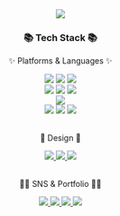 <div align=center>
	<img src="https://capsule-render.vercel.app/api?type=waving&color=auto&height=200&section=header&text=Younjin%20Github!&fontSize=50" />	
</div>
<div align=center>
	<h3>📚 Tech Stack 📚</h3>
	<p>✨ Platforms & Languages ✨</p>
</div>
<div align="center">
	<img src="https://img.shields.io/badge/HTML5-E34F26?style=flat&logo=HTML5&logoColor=white" />
	<img src="https://img.shields.io/badge/CSS3-1572B6?style=flat&logo=CSS3&logoColor=white" />
	<img src="https://img.shields.io/badge/jQuery-0769AD?style=flat&logo=jQuery&logoColor=white" />
	<br>
	<img src="https://img.shields.io/badge/Typescript-3178C6?style=flat&logo=Typescript&logoColor=white" />
 	<img src="https://img.shields.io/badge/JavaScript-F7DF1E?style=flat&logo=JavaScript&logoColor=white" />
	<img src="https://img.shields.io/badge/React-61DAFB?style=flat&logo=React&logoColor=white" />
 <br>
 <img src="https://img.shields.io/badge/Styled Components-DB7093?style=flat&logo=styled components&logoColor=white" />
 <br>
 <img src="https://img.shields.io/badge/Android-3DDC84?style=flat&logo=Android&logoColor=white" />
 <img src="https://img.shields.io/badge/Flutter-02569B?style=flat&logo=Flutter&logoColor=white" />
 <img src="https://img.shields.io/badge/Dart-000000?style=flat&logo=Dart&logoColor=white" />
		
</div>
<br>
<div align=center>
	<p>🎨 Design 🎨</p>
</div>
<div align=center>
	<a href="">
		<img src="https://img.shields.io/badge/Figma-F24E1E?style=flat&logo=Figma&logoColor=white" />
	</a>
	<a href="">
		<img src="https://img.shields.io/badge/Adobe Xd-FF61F6?style=flat&logo=AdobeXd&logoColor=white" />
	</a>
	<a href="">
		<img src="https://img.shields.io/badge/Adobe Photoshop-31A8FF?style=flat&logo=AdobePhotoshop&logoColor=white" />
	</a>
	<br>
</div>
<br>
<div align=center>
<p>👩‍💻 SNS & Portfolio 👩‍💻</p>
</div>
<div align=center>
	<a href="">
		<img src="https://img.shields.io/badge/Portfolio-FF3633?style=flat&logo=Micro.blog&logoColor=white" />
	</a>
	<a href="https://younj00.github.io/">
		<img src="https://img.shields.io/badge/Blog-FF9800?style=flat&logo=Blogger&logoColor=white" />
	</a>
	<a href="">
		<img src="https://img.shields.io/badge/Mail-30B980?style=flat&logo=Gmail&logoColor=white" />
	</a>
	<a href="">
		<img src="https://img.shields.io/badge/Notion-000000?style=flat&logo=Notion&logoColor=white" />
	</a>
	<br>
</div>
<br>

<!--
**YounJ00/YounJ00** is a ✨ _special_ ✨ repository because its `README.md` (this file) appears on your GitHub profile.

Here are some ideas to get you started:

- 🔭 I’m currently working on ...
- 🌱 I’m currently learning ...
- 👯 I’m looking to collaborate on ...
- 🤔 I’m looking for help with ...
- 💬 Ask me about ...
- 📫 How to reach me: ...
- 😄 Pronouns: ...
- ⚡ Fun fact: ...
-->
